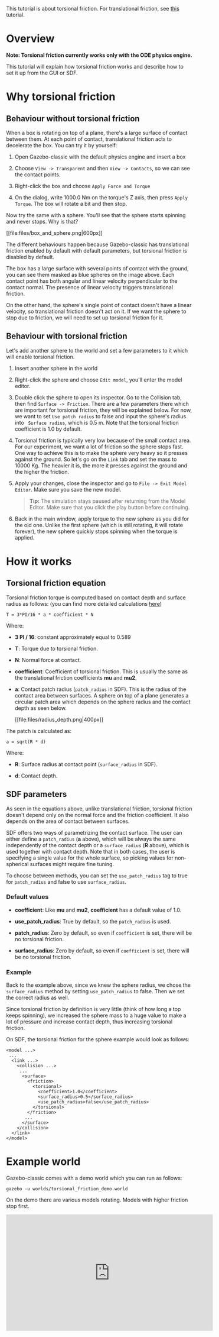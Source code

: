 This tutorial is about torsional friction. For translational friction, see
[this](/tutorials?tut=friction) tutorial.

# Overview

**Note: Torsional friction currently works only with the ODE physics engine.**

This tutorial will explain how torsional friction works and describe how to
set it up from the GUI or SDF.

# Why torsional friction

## Behaviour without torsional friction

When a box is rotating on top of a plane, there's a large surface of contact
between them. At each point of contact, translational friction acts to
decelerate the box. You can try it by yourself:

1. Open Gazebo-classic with the default physics engine and insert a box

1. Choose `View -> Transparent` and then `View -> Contacts`, so we can see the
contact points.

1. Right-click the box and choose `Apply Force and Torque`

1. On the dialog, write 1000.0 Nm on the torque's Z axis, then press
`Apply Torque`. The box will rotate a bit and then stop.

Now try the same with a sphere. You'll see that the sphere starts spinning and
never stops. Why is that?

[[file:files/box_and_sphere.png|600px]]

The different behaviours happen because Gazebo-classic has translational friction
enabled by default with default parameters, but torsional friction is disabled
by default.

The box has a large surface with several points of contact with the ground, you
can see them masked as blue spheres on the image above. Each contact point has
both angular and linear velocity perpendicular to the contact normal. The
presence of linear velocity triggers translational friction.

On the other hand, the sphere's single point of contact doesn't have a linear
velocity, so translational friction doesn't act on it. If we want the sphere to
stop due to friction, we will need to set up torsional friction for it.

## Behaviour with torsional friction

Let's add another sphere to the world and set a few parameters to it which will
enable torsional friction.

1. Insert another sphere in the world

1. Right-click the sphere and choose `Edit model`, you'll enter the model
editor.

1. Double click the sphere to open its inspector. Go to the Collision tab, then
find `Surface -> Friction`. There are a few parameters there which are important
for torsional friction, they will be explained below. For now, we want to set
`Use patch radius` to false and input the sphere's radius into `
Surface radius`, which is 0.5 m. Note that the torsional friction coefficient
is 1.0 by default.

1. Torsional friction is typically very low because of the small contact area.
For our experiment, we want a lot of friction so the sphere stops fast. One way
to achieve this is to make the sphere very heavy so it presses against the
ground. So let's go on the `Link` tab and set the mass to 10000 Kg. The heavier
it is, the more it presses against the ground and the higher the friction.

1. Apply your changes, close the inspector and  go to `File -> Exit Model Editor`.
Make sure you save the new model.

    > **Tip:** The simulation stays paused after returning from the Model Editor.
    Make sure that you click the play button before continuing.

1. Back in the main window, apply torque to the new sphere as you did for the
old one. Unlike the first sphere (which is still rotating, it will rotate
forever), the new sphere quickly stops spinning when the torque is applied.

# How it works

## Torsional friction equation

Torsional friction torque is computed based on contact depth and surface
radius as follows: (you can find more detailed calculations
[here](http://nbviewer.ipython.org/github/osrf/collaboration/blob/master/Torsional%20Friction.ipynb))

    T = 3*PI/16 * a * coefficient * N

Where:

* **3 PI / 16**: constant approximately equal to 0.589

* **T**: Torque due to torsional friction.

* **N**: Normal force at contact.

* **coefficient**: Coefficient of torsional friction. This is usually the same
as the translational friction coefficients **mu** and **mu2**.

* **a**: Contact patch radius (`patch_radius` in SDF). This is the radius of
the contact area between surfaces. A sphere on top of a plane generates a
circular patch area which depends on the sphere radius and the contact depth as
seen below.

    [[file:files/radius_depth.png|400px]]

The patch is calculated as:

    a = sqrt(R * d)

Where:

* **R**: Surface radius at contact point (`surface_radius` in SDF).

* **d**: Contact depth.

## SDF parameters

As seen in the equations above, unlike translational friction, torsional
friction doesn't depend only on the normal force and the friction coefficient.
It also depends on the area of contact between surfaces.

SDF offers two ways of parametrizing the contact surface. The user can either
define a `patch_radius` (**a** above), which will be always the same
independently of the contact depth or a `surface_radius` (**R** above), which
is used together with contact depth. Note that in both cases, the user is
specifying a single value for the whole surface, so picking values for
non-spherical surfaces might require fine tuning.

To choose between methods, you can set the `use_patch_radius` tag to true
for `patch_radius` and false to use `surface_radius`.

### Default values

* **coefficient**: Like **mu** and **mu2**, **coefficient** has a default value
of 1.0.

* **use\_patch\_radius**: True by default, so the `patch_radius` is used.

* **patch\_radius**: Zero by default, so even if `coefficient` is set, there will
be no torsional friction.

* **surface_radius**: Zero by default, so even if `coefficient` is set, there
will be no torsional friction.

### Example

Back to the example above, since we knew the sphere radius, we chose the
`surface_radius` method by setting `use_patch_radius` to false. Then we
set the correct radius as well.

Since torsional friction by definition is very little (think of how long a top
keeps spinning), we increased the sphere mass to a huge value to make a lot of
pressure and increase contact depth, thus increasing torsional friction.

On SDF, the torsional friction for the sphere example would look as follows:

    <model ...>
     ...
      <link ...>
        <collision ...>
         ...
          <surface>
            <friction>
              <torsional>
                <coefficient>1.0</coefficient>
                <surface_radius>0.5</surface_radius>
                <use_patch_radius>false</use_patch_radius>
              </torsional>
            </friction>
           ...
          </surface>
        </collision>
      </link>
    </model>

# Example world

Gazebo-classic comes with a demo world which you can run as follows:

    gazebo -u worlds/torsional_friction_demo.world

On the demo there are various models rotating. Models with higher friction stop
first.

<iframe width="560" height="315" src="https://www.youtube.com/embed/LveVKwiXlx0" frameborder="0" allowfullscreen></iframe>


